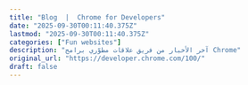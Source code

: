 ```yaml
---
title: "Blog  |  Chrome for Developers"
date: "2025-09-30T00:11:40.375Z"
lastmod: "2025-09-30T00:11:40.375Z"
categories: ["Fun websites"]
description: "آخر الأخبار من فريق علاقات مطوّري برامج Chrome"
original_url: "https://developer.chrome.com/100/"
draft: false
---
```


